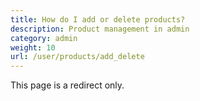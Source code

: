 ```yaml
---
title: How do I add or delete products? 
description: Product management in admin 
category: admin 
weight: 10
url: /user/products/add_delete
---
```


This page is a redirect only.
